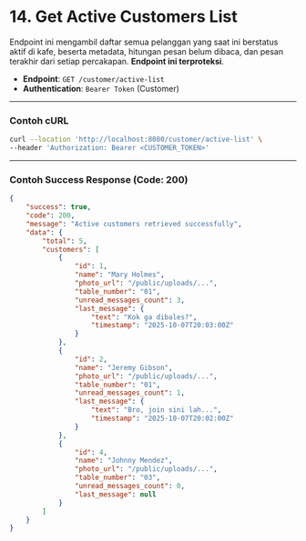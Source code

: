# 14. Get Active Customers List

Endpoint ini mengambil daftar semua pelanggan yang saat ini berstatus aktif di kafe, beserta metadata, hitungan pesan belum dibaca, dan pesan terakhir dari setiap percakapan. **Endpoint ini terproteksi**.

- **Endpoint**: `GET /customer/active-list`
- **Authentication**: `Bearer Token` (Customer)

---

### Contoh cURL

```sh
curl --location 'http://localhost:8080/customer/active-list' \
--header 'Authorization: Bearer <CUSTOMER_TOKEN>'
```

---

### Contoh Success Response (Code: 200)

```json
{
    "success": true,
    "code": 200,
    "message": "Active customers retrieved successfully",
    "data": {
        "total": 5,
        "customers": [
            {
                "id": 1,
                "name": "Mary Holmes",
                "photo_url": "/public/uploads/...",
                "table_number": "01",
                "unread_messages_count": 3,
                "last_message": {
                    "text": "Kok ga dibales?",
                    "timestamp": "2025-10-07T20:03:00Z"
                }
            },
            {
                "id": 2,
                "name": "Jeremy Gibson",
                "photo_url": "/public/uploads/...",
                "table_number": "01",
                "unread_messages_count": 1,
                "last_message": {
                    "text": "Bro, join sini lah...",
                    "timestamp": "2025-10-07T20:02:00Z"
                }
            },
            {
                "id": 4,
                "name": "Johnny Mendez",
                "photo_url": "/public/uploads/...",
                "table_number": "03",
                "unread_messages_count": 0,
                "last_message": null
            }
        ]
    }
}
```